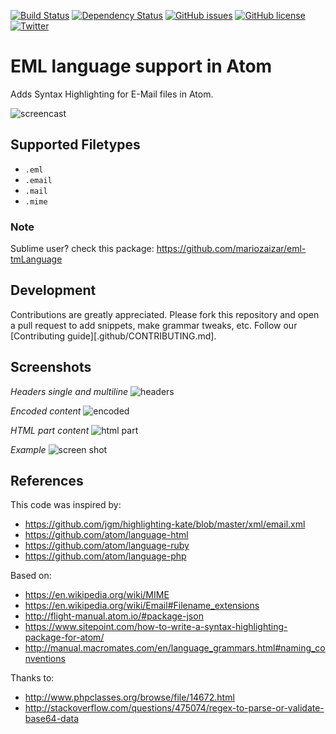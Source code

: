 [![Build Status](https://travis-ci.org/mariozaizar/language-eml.svg?branch=master)](https://travis-ci.org/mariozaizar/language-eml)
[![Dependency Status](https://david-dm.org/mariozaizar/language-eml.svg)](https://david-dm.org/mariozaizar/language-eml)
[![GitHub issues](https://img.shields.io/github/issues/mariozaizar/language-eml.svg)](https://github.com/mariozaizar/language-eml/issues)
[![GitHub license](https://img.shields.io/badge/license-MIT-blue.svg)](https://raw.githubusercontent.com/mariozaizar/language-eml/master/LICENSE.md)
[![Twitter](https://img.shields.io/twitter/url/https/github.com/mariozaizar/language-eml.svg?style=social)](https://twitter.com/mariozaizar)

# EML language support in Atom

Adds Syntax Highlighting for E-Mail files in Atom.

![screencast](https://cloud.githubusercontent.com/assets/164819/16854870/b7594628-49c7-11e6-865b-11b8ffce6494.gif)

## Supported Filetypes

* `.eml`
* `.email`
* `.mail`
* `.mime`

### Note

Sublime user? check this package: https://github.com/mariozaizar/eml-tmLanguage

## Development

Contributions are greatly appreciated. Please fork this repository and open a pull request to add snippets, make grammar tweaks, etc. Follow our [Contributing guide][.github/CONTRIBUTING.md].

## Screenshots

*Headers single and multiline*
![headers](https://cloud.githubusercontent.com/assets/164819/16891371/720981f0-4aad-11e6-889b-b74c6a78066f.png)

*Encoded content*
![encoded](https://cloud.githubusercontent.com/assets/164819/16891372/74aa786a-4aad-11e6-9a54-fc938523b554.png)

*HTML part content*
![html part](https://cloud.githubusercontent.com/assets/164819/16891369/6e8a13aa-4aad-11e6-8066-1bd24df3a8ff.png)

*Example*
![screen shot](https://cloud.githubusercontent.com/assets/164819/16852885/cf5d61a4-49be-11e6-9622-a3b4628f5f27.png)

## References

This code was inspired by:
- https://github.com/jgm/highlighting-kate/blob/master/xml/email.xml
- https://github.com/atom/language-html
- https://github.com/atom/language-ruby
- https://github.com/atom/language-php

Based on:
- https://en.wikipedia.org/wiki/MIME
- https://en.wikipedia.org/wiki/Email#Filename_extensions
- http://flight-manual.atom.io/#package-json
- https://www.sitepoint.com/how-to-write-a-syntax-highlighting-package-for-atom/
- http://manual.macromates.com/en/language_grammars.html#naming_conventions

Thanks to:
- http://www.phpclasses.org/browse/file/14672.html
- http://stackoverflow.com/questions/475074/regex-to-parse-or-validate-base64-data
